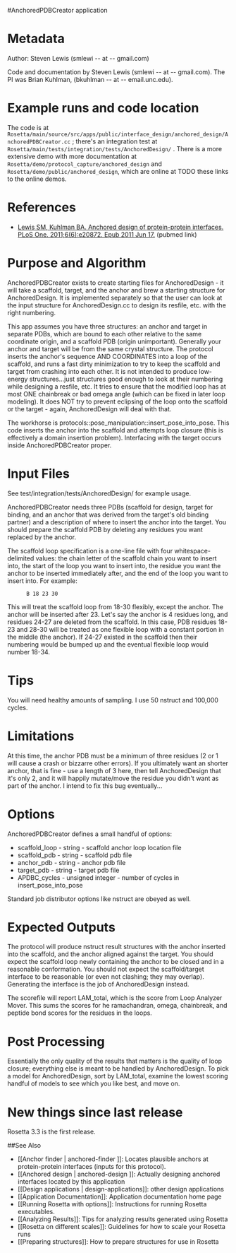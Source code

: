 #AnchoredPDBCreator application

Metadata
========

Author: Steven Lewis (smlewi -- at -- gmail.com)

Code and documentation by Steven Lewis (smlewi -- at -- gmail.com).
The PI was Brian Kuhlman, (bkuhlman -- at -- email.unc.edu).

Example runs and code location
============

The code is at `Rosetta/main/source/src/apps/public/interface_design/anchored_design/AnchoredPDBCreator.cc` ; there's an integration test at `Rosetta/main/tests/integration/tests/AnchoredDesign/` . There is a more extensive demo with more documentation at `Rosetta/demo/protocol_capture/anchored_design` and  `Rosetta/demo/public/anchored_design`, which are online at TODO these links to the online demos.

References
==========

-   [Lewis SM, Kuhlman BA. Anchored design of protein-protein interfaces. PLoS One. 2011;6(6):e20872. Epub 2011 Jun 17.](http://www.ncbi.nlm.nih.gov/pubmed/21698112) (pubmed link)

Purpose and Algorithm
=====================

AnchoredPDBCreator exists to create starting files for AnchoredDesign - it will take a scaffold, target, and the anchor and brew a starting structure for AnchoredDesign. It is implemented separately so that the user can look at the input structure for AnchoredDesign.cc to design its resfile, etc. with the right numbering.

This app assumes you have three structures: an anchor and target in separate PDBs, which are bound to each other relative to the same coordinate origin, and a scaffold PDB (origin unimportant). Generally your anchor and target will be from the same crystal structure. The protocol inserts the anchor's sequence AND COORDINATES into a loop of the scaffold, and runs a fast dirty minimization to try to keep the scaffold and target from crashing into each other. It is not intended to produce low-energy structures...just structures good enough to look at their numbering while designing a resfile, etc. It tries to ensure that the modified loop has at most ONE chainbreak or bad omega angle (which can be fixed in later loop modeling). It does NOT try to prevent eclipsing of the loop onto the scaffold or the target - again, AnchoredDesign will deal with that.

The workhorse is protocols::pose_manipulation::insert_pose_into_pose. This code inserts the anchor into the scaffold and attempts loop closure (this is effectively a domain insertion problem). Interfacing with the target occurs inside AnchoredPDBCreator proper.

Input Files
===========

See test/integration/tests/AnchoredDesign/ for example usage.

AnchoredPDBCreator needs three PDBs (scaffold for design, target for binding, and an anchor that was derived from the target's old binding partner) and a description of where to insert the anchor into the target. You should prepare the scaffold PDB by deleting any residues you want replaced by the anchor.

The scaffold loop specification is a one-line file with four whitespace-delimited values: the chain letter of the scaffold chain you want to insert into, the start of the loop you want to insert into, the residue you want the anchor to be inserted immediately after, and the end of the loop you want to insert into. For example:

`       B 18 23 30      `

This will treat the scaffold loop from 18-30 flexibly, except the anchor. The anchor will be inserted after 23. Let's say the anchor is 4 residues long, and residues 24-27 are deleted from the scaffold. In this case, PDB residues 18-23 and 28-30 will be treated as one flexible loop with a constant portion in the middle (the anchor). If 24-27 existed in the scaffold then their numbering would be bumped up and the eventual flexible loop would number 18-34.

Tips
====

You will need healthy amounts of sampling. I use 50 nstruct and 100,000 cycles.

Limitations
===========

At this time, the anchor PDB must be a minimum of three residues (2 or 1 will cause a crash or bizzarre other errors). If you ultimately want an shorter anchor, that is fine - use a length of 3 here, then tell AnchoredDesign that it's only 2, and it will happily mutate/move the residue you didn't want as part of the anchor. I intend to fix this bug eventually...

Options
=======

AnchoredPDBCreator defines a small handful of options:

-   scaffold_loop - string - scaffold anchor loop location file
-   scaffold_pdb - string - scaffold pdb file
-   anchor_pdb - string - anchor pdb file
-   target_pdb - string - target pdb file
-   APDBC_cycles - unsigned integer - number of cycles in insert_pose_into_pose

Standard job distributor options like nstruct are obeyed as well.

Expected Outputs
================

The protocol will produce nstruct result structures with the anchor inserted into the scaffold, and the anchor aligned against the target. You should expect the scaffold loop newly containing the anchor to be closed and in a reasonable conformation. You should not expect the scaffold/target interface to be reasonable (or even not clashing; they may overlap). Generating the interface is the job of AnchoredDesign instead.

The scorefile will report LAM_total, which is the score from Loop Analyzer Mover. This sums the scores for he ramachandran, omega, chainbreak, and peptide bond scores for the residues in the loops.

Post Processing
===============

Essentially the only quality of the results that matters is the quality of loop closure; everything else is meant to be handled by AnchoredDesign. To pick a model for AnchoredDesign, sort by LAM_total, examine the lowest scoring handful of models to see which you like best, and move on.

New things since last release
=============================

Rosetta 3.3 is the first release.

##See Also

* [[Anchor finder | anchored-finder ]]: Locates plausible anchors at protein-protein interfaces (inputs for this protocol).
* [[Anchored design | anchored-design ]]: Actually designing anchored interfaces located by this application
* [[Design applications | design-applications]]: other design applications
* [[Application Documentation]]: Application documentation home page
* [[Running Rosetta with options]]: Instructions for running Rosetta executables.
* [[Analyzing Results]]: Tips for analyzing results generated using Rosetta
* [[Rosetta on different scales]]: Guidelines for how to scale your Rosetta runs
* [[Preparing structures]]: How to prepare structures for use in Rosetta
